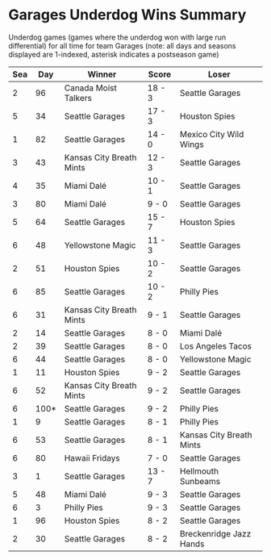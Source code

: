 # Garages Underdog Wins Summary



Underdog games (games where the underdog won with large run differential) for all time for team Garages (note: all days and seasons displayed are 1-indexed, asterisk indicates a postseason game)


| Sea | Day | Winner | Score | Loser | 
| ------ |------ |------ |------ |------ |
| 2 | 96 | Canada Moist Talkers | 18 - 3 | Seattle Garages | 
| 5 | 34 | Seattle Garages | 17 - 3 | Houston Spies | 
| 1 | 82 | Seattle Garages | 14 - 0 | Mexico City Wild Wings | 
| 3 | 43 | Kansas City Breath Mints | 12 - 3 | Seattle Garages | 
| 4 | 35 | Miami Dalé | 10 - 1 | Seattle Garages | 
| 3 | 80 | Miami Dalé | 9 - 0 | Seattle Garages | 
| 5 | 64 | Seattle Garages | 15 - 7 | Houston Spies | 
| 6 | 48 | Yellowstone Magic | 11 - 3 | Seattle Garages | 
| 2 | 51 | Houston Spies | 10 - 2 | Seattle Garages | 
| 6 | 85 | Seattle Garages | 10 - 2 | Philly Pies | 
| 6 | 31 | Kansas City Breath Mints | 9 - 1 | Seattle Garages | 
| 2 | 14 | Seattle Garages | 8 - 0 | Miami Dalé | 
| 2 | 39 | Seattle Garages | 8 - 0 | Los Angeles Tacos | 
| 6 | 44 | Seattle Garages | 8 - 0 | Yellowstone Magic | 
| 1 | 11 | Houston Spies | 9 - 2 | Seattle Garages | 
| 6 | 52 | Kansas City Breath Mints | 9 - 2 | Seattle Garages | 
| 6 | 100* | Seattle Garages | 9 - 2 | Philly Pies | 
| 1 | 9 | Seattle Garages | 8 - 1 | Philly Pies | 
| 6 | 53 | Seattle Garages | 8 - 1 | Kansas City Breath Mints | 
| 6 | 80 | Hawaii Fridays | 7 - 0 | Seattle Garages | 
| 3 | 1 | Seattle Garages | 13 - 7 | Hellmouth Sunbeams | 
| 5 | 48 | Miami Dalé | 9 - 3 | Seattle Garages | 
| 6 | 3 | Philly Pies | 9 - 3 | Seattle Garages | 
| 1 | 96 | Houston Spies | 8 - 2 | Seattle Garages | 
| 2 | 30 | Seattle Garages | 8 - 2 | Breckenridge Jazz Hands | 


